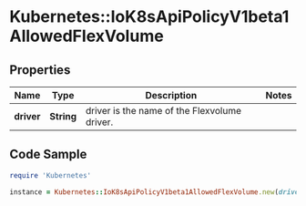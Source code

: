 # Kubernetes::IoK8sApiPolicyV1beta1AllowedFlexVolume

## Properties

Name | Type | Description | Notes
------------ | ------------- | ------------- | -------------
**driver** | **String** | driver is the name of the Flexvolume driver. | 

## Code Sample

```ruby
require 'Kubernetes'

instance = Kubernetes::IoK8sApiPolicyV1beta1AllowedFlexVolume.new(driver: null)
```


